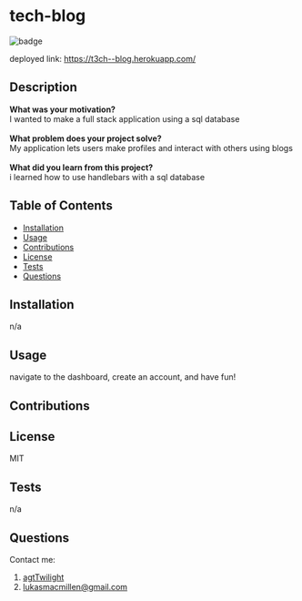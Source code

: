 
# tech-blog
![badge](https://img.shields.io/badge/License-MIT-yellow.svg)

deployed link: https://t3ch--blog.herokuapp.com/

## Description
**What was your motivation?** <br>
I wanted to make a full stack application using a sql database <br><br>
**What problem does your project solve?** <br>
My application lets users make profiles and interact with others using blogs <br><br>
**What did you learn from this project?** <br>
i learned how to use handlebars with a sql database
        
## Table of Contents
- [Installation](#installation)
- [Usage](#usage)
- [Contributions](#contributions)
- [License](#license)
- [Tests](#tests)
- [Questions](#questions)
        
## Installation
n/a
        
## Usage
navigate to the dashboard, create an account, and have fun!
        
## Contributions

        
## License
MIT
        
## Tests
n/a
        
## Questions
Contact me: 
1. [agtTwilight](https://github.com/agtTwilight)
2. [lukasmacmillen@gmail.com](mailto:lukasmacmillen@gmail.com)